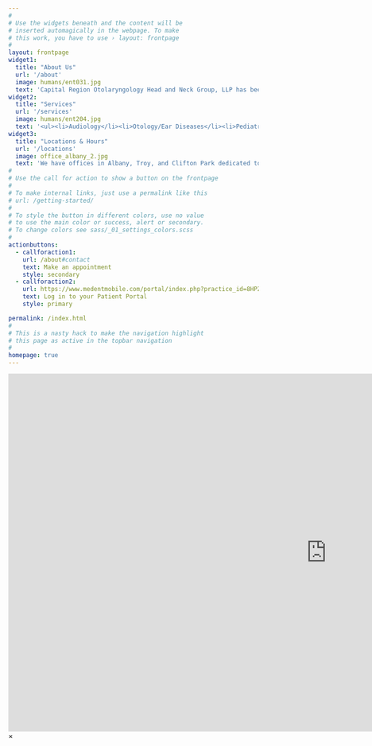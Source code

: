 ```yaml
---
#
# Use the widgets beneath and the content will be
# inserted automagically in the webpage. To make
# this work, you have to use › layout: frontpage
#
layout: frontpage
widget1:
  title: "About Us"
  url: '/about'
  image: humans/ent031.jpg
  text: 'Capital Region Otolaryngology Head and Neck Group, LLP has been serving the New York Capital District area for more than 50 years. Our mission is to evaluate each patient by performing comprehensive ear, nose, and throat examinations in order to provide the finest treatment.'
widget2:
  title: "Services"
  url: '/services'
  image: humans/ent204.jpg
  text: '<ul><li>Audiology</li><li>Otology/Ear Diseases</li><li>Pediatric Otolaryngology</li><li>Sinus</li><li>Head & Neck Surgery</li></ul>'
widget3:
  title: "Locations & Hours"
  url: '/locations'
  image: office_albany_2.jpg
  text: 'We have offices in Albany, Troy, and Clifton Park dedicated to serving patients throughout and outside the Capital Region with the utmost care and convenience, Monday through Friday from 8:00 am to 4:15 pm. Click below for directions.'
#
# Use the call for action to show a button on the frontpage
#
# To make internal links, just use a permalink like this
# url: /getting-started/
#
# To style the button in different colors, use no value
# to use the main color or success, alert or secondary.
# To change colors see sass/_01_settings_colors.scss
#
actionbuttons:
  - callforaction1:
    url: /about#contact
    text: Make an appointment
    style: secondary
  - callforaction2:
    url: https://www.medentmobile.com/portal/index.php?practice_id=8HPZ85s4
    text: Log in to your Patient Portal
    style: primary

permalink: /index.html
#
# This is a nasty hack to make the navigation highlight
# this page as active in the topbar navigation
#
homepage: true
---
```


<div id="videoModal" class="reveal-modal large" data-reveal="">
  <div class="flex-video widescreen vimeo" style="display: block;">
    <iframe width="1280" height="720" src="https://www.youtube.com/embed/3b5zCFSmVvU" frameborder="0" allowfullscreen></iframe>
  </div>
  <a class="close-reveal-modal">&#215;</a>
</div>
